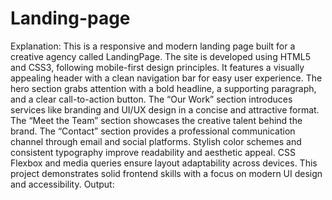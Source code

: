 # Landing-page
Explanation:
This is a responsive and modern landing page built for a creative agency called LandingPage. The site is developed using HTML5 and CSS3, following mobile-first design principles. It features a visually appealing header with a clean navigation bar for easy user experience. The hero section grabs attention with a bold headline, a supporting paragraph, and a clear call-to-action button. The “Our Work” section introduces services like branding and UI/UX design in a concise and attractive format. The “Meet the Team” section showcases the creative talent behind the brand. The “Contact” section provides a professional communication channel through email and social platforms. Stylish color schemes and consistent typography improve readability and aesthetic appeal. CSS Flexbox and media queries ensure layout adaptability across devices. This project demonstrates solid frontend skills with a focus on modern UI design and accessibility.
Output:
